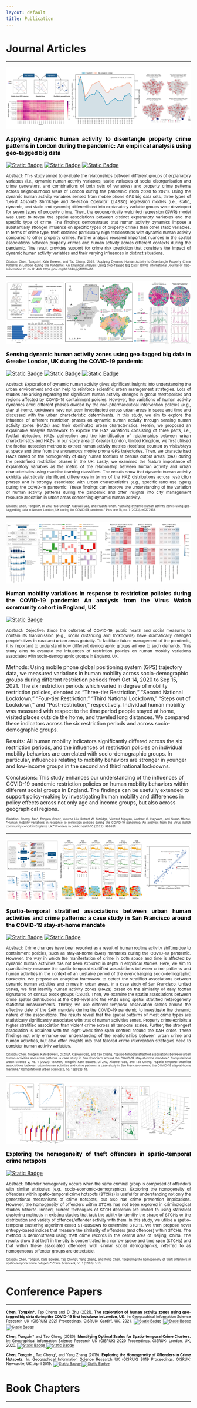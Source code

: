 ```yaml
---
layout: default
title: Publication
---
```



 
# Journal Articles

--------------------

<img src="assets/img/p_fig1.png" alt="Image description" 
style="transition: transform 0.3s ease;" 
onmouseover="this.style.transform='scale(1.2)';" 
onmouseout="this.style.transform='scale(1)';">

<p style="text-align: justify; font-size: 15px; font-weight: bold; color:black">
Applying dynamic human activity to disentangle property crime patterns in 
London during the pandemic: An empirical analysis using geo-tagged big data
</p>

[![Static Badge](https://img.shields.io/badge/Journal-ISPRS%20IJGI-%233A75AA)](https://www.mdpi.com/2220-9964/12/12/488#)
[![Static Badge](https://img.shields.io/badge/GitHub-Python-%23366B98?logo=Github)](https://github.com/tongxinchen/Human_Activity_Crime_London)
[![Static Badge](https://img.shields.io/badge/Open-Software-%2322A2EC?logo=zenodo)](https://zenodo.org/records/7839662)

<p style="text-align: justify; font-size: 11px"> 
Abstract: This study aimed to evaluate the relationships between different groups of 
explanatory variables (i.e., dynamic human activity variables, static variables 
of social disorganisation and crime generators, and combinations of both sets of variables) 
and property crime patterns across neighbourhood areas of London during the pandemic (from 2020 to 2021). 
Using the dynamic human activity variables sensed from mobile phone GPS big data sets, 
three types of ‘Least Absolute Shrinkage and Selection Operator’ (LASSO) regression 
models (i.e., static, dynamic, and static and dynamic) differentiated into explanatory 
variable groups were developed for seven types of property crime. Then, the geographically 
weighted regression (GWR) model was used to reveal the spatial associations between distinct explanatory 
variables and the specific type of crime. The findings demonstrated that human activity dynamics impose 
a substantially stronger influence on specific types of property crimes than other static variables. 
In terms of crime type, theft obtained particularly high relationships with dynamic human activity 
compared to other property crimes. Further analysis revealed important nuances in the spatial associations 
between property crimes and human activity across different contexts during the pandemic. 
The result provides support for crime risk prediction that considers the impact of dynamic human activity 
variables and their varying influences in distinct situations. 
</p>

<p style="text-align: justify; font-size: 8px">
Citation: Chen, Tongxin*, Kate Bowers, and Tao Cheng. 2023.
"Applying Dynamic Human Activity to Disentangle Property Crime Patterns in London during the Pandemic:
An Empirical Analysis Using Geo-Tagged Big Data" ISPRS International Journal of Geo-Information 12, no.12: 488. 
https://doi.org/10.3390/ijgi12120488
</p>

--------------------

<img src="assets/img/p_fig2.png" alt="Image description"
style="transition: transform 0.3s ease;"
onmouseover="this.style.transform='scale(1.2)';"
onmouseout="this.style.transform='scale(1)';">

<p style="text-align: justify; font-size: 15px; font-weight: bold; color:black">
Sensing dynamic human activity zones using geo-tagged big data in Greater London, UK 
during the COVID-19 pandemic
</p>

[![Static Badge](https://img.shields.io/badge/Journal-PLOS%20ONE-%23CC00A6?logo=PLOS%20ONE)](https://journals.plos.org/plosone/article?id=10.1371/journal.pone.0277913)
[![Static Badge](https://img.shields.io/badge/GitHub-Jupyter%20Notebook-%23F37726?logo=Github)](https://github.com/tongxinchen/HAZ_LONDON_COVID)
[![Static Badge](https://img.shields.io/badge/Open-Software-%2322A2EC?logo=zenodo)](https://zenodo.org/records/7096811)



<p style="text-align: justify; font-size: 11px"> 
Abstract: Exploration of dynamic human activity gives significant insights into understanding the urban environment and
can help to reinforce scientific urban management strategies. 
Lots of studies are arising regarding the significant human activity changes in global metropolises 
and regions affected by COVID-19 containment policies. However, the variations of human activity 
dynamics amid different phases divided by the non-pharmaceutical intervention policies
(e.g., stay-at-home, lockdown) have not been investigated across urban areas in space and time and discussed
with the urban characteristic determinants. In this study, we aim to explore the influence of 
different restriction phases on dynamic human activity through sensing human activity zones (HAZs) 
and their dominated urban characteristics. Herein, we proposed an explainable analysis framework to 
explore the HAZ variations consisting of three parts, i.e., footfall detection, HAZs delineation and 
the identification of relationships between urban characteristics and HAZs. In our study area of Greater 
London, United Kingdom, we first utilised the footfall detection method to extract human activity metrics 
(footfalls) counted by visits/stays at space and time from the anonymous mobile phone GPS trajectories. 
Then, we characterised HAZs based on the homogeneity of daily human footfalls at census output areas (OAs) 
during the predefined restriction phases in the UK. Lastly, we examined the feature importance of 
explanatory variables as the metric of the relationship between human activity and urban characteristics 
using machine learning classifiers. The results show that dynamic human activity exhibits statistically 
significant differences in terms of the HAZ distributions across restriction phases and is strongly 
associated with urban characteristics (e.g., specific land use types) during the COVID-19 pandemic. 
These findings can improve the understanding of the variation of human activity patterns during the 
pandemic and offer insights into city management resource allocation in urban areas concerning dynamic 
human activity.
</p>

<p style="text-align: justify; font-size: 8px">
Citation: Chen, Tongxin*, Di Zhu, Tao Cheng*, Xiaowei Gao, and Huanfa Chen. 
"Sensing dynamic human activity zones using geo-tagged big data in Greater London, UK 
during the COVID-19 pandemic." Plos one 18, no. 1 (2023): e0277913.
</p>

--------------------

<img src="assets/img/p_fig3.png" alt="Image description"
style="transition: transform 0.3s ease;"
onmouseover="this.style.transform='scale(1.2)';"
onmouseout="this.style.transform='scale(1)';">

<p style="text-align: justify; font-size: 15px; font-weight: bold; color:black">
Human mobility variations in response to restriction policies during the COVID-19 pandemic: 
An analysis from the Virus Watch community cohort in England, UK
</p>

[![Static Badge](https://img.shields.io/badge/Journal-Frontiers%20in%20Public%20Health-%23009EC6?logo=%20)](https://www.frontiersin.org/articles/10.3389/fpubh.2022.999521/full)

<p style="text-align: justify; font-size: 11px"> 
Abstract:
Objective: Since the outbreak of COVID-19, public health and social measures to contain its transmission 
(e.g., social distancing and lockdowns) have dramatically changed people's lives in rural and urban areas 
globally. To facilitate future management of the pandemic, it is important to understand how different 
demographic groups adhere to such demands. This study aims to evaluate the influences of restriction policies 
on human mobility variations associated with socio-demographic groups in England, UK.

Methods: Using mobile phone global positioning system (GPS) trajectory data, we measured variations 
in human mobility across socio-demographic groups during different restriction periods from Oct 14, 2020 
to Sep 15, 2021. The six restriction periods which varied in degree of mobility restriction policies, 
denoted as “Three-tier Restriction,” “Second National Lockdown,” “Four-tier Restriction,” 
“Third National Lockdown,” “Steps out of Lockdown,” and “Post-restriction,” respectively. 
Individual human mobility was measured with respect to the time period people stayed at home, 
visited places outside the home, and traveled long distances. 
We compared these indicators across the six restriction periods and across socio-demographic groups.

Results: All human mobility indicators significantly differed across the six restriction periods, 
and the influences of restriction policies on individual mobility behaviors are correlated with 
socio-demographic groups. In particular, influences relating to mobility behaviors are stronger 
in younger and low-income groups in the second and third national lockdowns.

Conclusions: This study enhances our understanding of the influences of COVID-19 pandemic restriction 
policies on human mobility behaviors within different social groups in England. 
The findings can be usefully extended to support policy-making by investigating human mobility and 
differences in policy effects across not only age and income groups, but also across geographical regions.
</p>

<p style="text-align: justify; font-size: 8px">
Ciatation: Cheng, Tao*, Tongxin Chen*, Yunzhe Liu, Robert W. Aldridge, 
Vincent Nguyen, Andrew C. Hayward, and Susan Michie. 
"Human mobility variations in response to restriction policies during the COVID-19 pandemic: 
An analysis from the Virus Watch community cohort in England, UK." 
Frontiers in public health 10 (2022): 999521.
</p>

--------------------

<img src="assets/img/p_fig4.png" alt="Image description"
style="transition: transform 0.3s ease;"
onmouseover="this.style.transform='scale(1.2)';"
onmouseout="this.style.transform='scale(1)';">

<p style="text-align: justify; font-size: 15px; font-weight: bold; color:black">
Spatio-temporal stratified associations between urban human activities and crime patterns: 
a case study in San Francisco around the COVID-19 stay-at-home mandate
</p>

[![Static Badge](https://img.shields.io/badge/Journal-Computational%20Urban%20Science-%23216851?logo=%20)](https://link.springer.com/article/10.1007/s43762-022-00041-2)
[![Static Badge](https://img.shields.io/badge/GitHub-Jupyter%20Notebook-%23F37726?logo=Github)](https://github.com/tongxinchen/Crime_HAZ_SF_US)

<p style="text-align: justify; font-size: 11px"> 
Abstract: Crime changes have been reported as a result of human routine activity shifting due to containment policies, 
such as stay-at-home (SAH) mandates during the COVID-19 pandemic. However, the way in which the manifestation 
of crime in both space and time is affected by dynamic human activities has not been explored in depth in 
empirical studies. Here, we aim to quantitatively measure the spatio-temporal stratified associations 
between crime patterns and human activities in the context of an unstable period of the ever-changing 
socio-demographic backcloth. We propose an analytical framework to detect the stratified associations 
between dynamic human activities and crimes in urban areas. In a case study of San Francisco, United States, 
we first identify human activity zones (HAZs) based on the similarity of daily footfall signatures on 
census block groups (CBGs). Then, we examine the spatial associations between crime spatial distributions 
at the CBG-level and the HAZs using spatial stratified heterogeneity statistical measurements. 
Thirdly, we use different temporal observation scales around the effective date of the SAH mandate during 
the COVID-19 pandemic to investigate the dynamic nature of the associations. The results reveal that 
the spatial patterns of most crime types are statistically significantly associated with that of human 
activities zones. Property crime exhibits a higher stratified association than violent crime across all 
temporal scales. Further, the strongest association is obtained with the eight-week time span centred 
around the SAH order. These findings not only enhance our understanding of the relationships between urban 
crime and human activities, but also offer insights into that tailored crime intervention strategies need 
to consider human activity variables.
</p>

<p style="text-align: justify; font-size: 8px">
Citation: Chen, Tongxin, Kate Bowers, Di Zhu*, Xiaowei Gao, and Tao Cheng. 
"Spatio-temporal stratified associations between urban human activities and crime patterns: 
a case study in San Francisco around the COVID-19 stay-at-home mandate." 
Computational urban science 2, no. 1 (2022): 13.Chen, Tongxin, Kate Bowers, Di Zhu, Xiaowei Gao, 
and Tao Cheng. "Spatio-temporal stratified associations between urban human activities 
and crime patterns: a case study in San Francisco around the COVID-19 stay-at-home mandate." 
Computational urban science 2, no. 1 (2022): 13.
</p>

--------------------

<img src="assets/img/p_fig5.png" alt="Image description"
style="transition: transform 0.3s ease;"
onmouseover="this.style.transform='scale(1.2)';"
onmouseout="this.style.transform='scale(1)';">

<p style="text-align: justify; font-size: 15px; font-weight: bold; color:black">
Exploring the homogeneity of theft offenders in spatio-temporal crime hotspots
</p>

[![Static Badge](https://img.shields.io/badge/Journal-Crime%20Science-%23199DC6?logo=%20)](https://link.springer.com/article/10.1186/s40163-020-00115-8)

<p style="text-align: justify; font-size: 11px"> 
Abstract: Offender homogeneity occurs when the same criminal group is composed of offenders with similar 
attributes (e.g., socio-economic-demographics). Exploring the homogeneity of offenders within spatio-temporal 
crime hotspots (STCHs) is useful for understanding not only the generational mechanisms of crime hotspots, 
but also has crime prevention implications. However, the homogeneity of offenders within STCHs has not 
been explored in criminological studies hitherto. Indeed, current techniques of STCH detection are limited 
to using statistical clustering methods in existing studies that lack the ability to identify the shape of 
STCHs or the distribution and variety of offences/offender activity with them. In this study, we utilise a 
spatio-temporal clustering algorithm called ST-DBSCAN to determine STCHs. We then propose novel 
entropy-based indices that measure the similarity of offenders (and offences) within STCHs. 
The method is demonstrated using theft crime records in the central area of Beijing, China. 
The results show that theft in the city is concentrated in a narrow space and time span (STCHs) and that 
within these associated offenders with similar social demographics, referred to as homogeneous offender 
groups are detectable.
</p>

<p style="text-align: justify; font-size: 8px">
Citation: Chen, Tongxin, Kate Bowers, Tao Cheng*, Yang Zhang, and Peng Chen. 
"Exploring the homogeneity of theft offenders in spatio-temporal crime hotspots." 
Crime Science 9, no. 1 (2020): 1-13.
</p>

--------------------





# Conference Papers
 
--------------------








<p style="text-align: justify; font-size: 10px; color:black">
<strong>Chen, Tongxin*</strong>, Tao Cheng and Di Zhu (2021). 
<strong>The exploration of human activity zones using geo-tagged big data 
during the COVID-19 first lockdown in London, UK.</strong> 
In: Geographical Information Science Research UK (GISRUK) 2021 Proceedings. 
GISRUK: Cardiff, UK, 2021.

<a href="https://discovery.ucl.ac.uk/id/eprint/10149746/">
<img alt="Static Badge" src="https://img.shields.io/badge/UCL-Discovery-%230097A9" width="65">
</a>
<a href="https://www.researchgate.net/publication/351054810_The_exploration_of_human_activity_zones_using_geo-tagged_big_data_during_the_COVID-19_first_lockdown_in_London_UK">
<img alt="Static Badge" src="https://img.shields.io/badge/RG-Conference%20Paper-%23D0EEED?logo=researchgate" width="95">
</a>
<a href="https://zenodo.org/records/4670050https://zenodo.org/records/4670050">
<img alt="Static Badge" src="https://img.shields.io/badge/Zenodo-Conference%20Paper-%231C93E1?logo=Zenodo" width="95">
</a>

</p>


<p style="text-align: justify; font-size: 10px; color:black">
<strong>Chen, Tongxin*</strong> and Tao Cheng (2020). 
<strong>Identifying Optimal Scales for Spatio-temporal Crime Clusters.</strong> 
In: Geographical Information Science Research UK (GISRUK) 2020 Proceedings. 
GISRUK: London, UK, 2020.

<a href="https://discovery.ucl.ac.uk/id/eprint/10114785/">
<img alt="Static Badge" src="https://img.shields.io/badge/UCL-Discovery-%230097A9" width="65">
</a>
<a href="https://www.researchgate.net/publication/338422605_Exploring_the_Homogeneity_of_Offenders_in_Crime_Hotspots">
<img alt="Static Badge" src="https://img.shields.io/badge/RG-Conference%20Paper-%23D0EEED?logo=researchgate" width="95">
</a>
</p>



<p style="text-align: justify; font-size: 10px; color:black">
<strong>Chen, Tongxin</strong> , Tao Cheng*, and Yang Zhang (2019). 
<strong>Exploring the Homogeneity of Offenders in Crime Hotspots.</strong> 
In: Geographical Information Science Research UK (GISRUK) 2019 Proceedings. 
GISRUK: Newcastle, UK, April 2019.

<a href="https://discovery.ucl.ac.uk/id/eprint/10085142/">
<img alt="Static Badge" src="https://img.shields.io/badge/UCL-Discovery-%230097A9" width="65">
</a>

<a href="https://www.researchgate.net/publication/338422605_Exploring_the_Homogeneity_of_Offenders_in_Crime_Hotspots">
<img alt="Static Badge" src="https://img.shields.io/badge/RG-Conference%20Paper-%23D0EEED?logo=researchgate" width="95">
</a>

</p>


# Book Chapters
--------------------
 





 